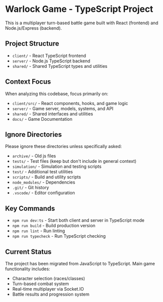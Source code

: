 # Warlock Game - TypeScript Project

This is a multiplayer turn-based battle game built with React (frontend) and Node.js/Express (backend).

## Project Structure
- `client/` - React TypeScript frontend
- `server/` - Node.js TypeScript backend 
- `shared/` - Shared TypeScript types and utilities

## Context Focus
When analyzing this codebase, focus primarily on:
- `client/src/` - React components, hooks, and game logic
- `server/` - Game server, models, systems, and API
- `shared/` - Shared interfaces and utilities
- `docs/` - Game Documentation

## Ignore Directories
Please ignore these directories unless specifically asked:
- `archive/` - Old js files
- `tests/` - Test files (keep but don't include in general context)
- `simulation/` - Simulation and testing scripts
- `test/` - Additional test utilities
- `scripts/` - Build and utility scripts
- `node_modules/` - Dependencies
- `.git/` - Git history
- `.vscode/` - Editor configuration

## Key Commands
- `npm run dev:ts` - Start both client and server in TypeScript mode
- `npm run build` - Build production version
- `npm run lint` - Run linting
- `npm run typecheck` - Run TypeScript checking

## Current Status
The project has been migrated from JavaScript to TypeScript. Main game functionality includes:
- Character selection (races/classes)
- Turn-based combat system
- Real-time multiplayer via Socket.IO
- Battle results and progression system